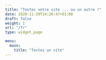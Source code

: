 ```yaml
---
title: "Testez votre site ... ou un autre !"
date: 2020-11-20T14:26:47+01:00
draft: false
weight: 1
url: "/fr"
type: widget_page

menu:
  main:
    title: "Testez un site"
---
```

